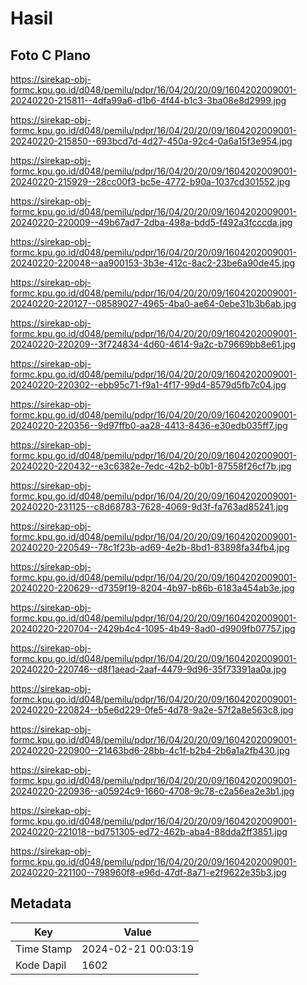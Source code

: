 # Hasil

## Foto C Plano

https://sirekap-obj-formc.kpu.go.id/d048/pemilu/pdpr/16/04/20/20/09/1604202009001-20240220-215811--4dfa99a6-d1b6-4f44-b1c3-3ba08e8d2999.jpg

https://sirekap-obj-formc.kpu.go.id/d048/pemilu/pdpr/16/04/20/20/09/1604202009001-20240220-215850--693bcd7d-4d27-450a-92c4-0a6a15f3e954.jpg

https://sirekap-obj-formc.kpu.go.id/d048/pemilu/pdpr/16/04/20/20/09/1604202009001-20240220-215929--28cc00f3-bc5e-4772-b90a-1037cd301552.jpg

https://sirekap-obj-formc.kpu.go.id/d048/pemilu/pdpr/16/04/20/20/09/1604202009001-20240220-220009--49b67ad7-2dba-498a-bdd5-f492a3fcccda.jpg

https://sirekap-obj-formc.kpu.go.id/d048/pemilu/pdpr/16/04/20/20/09/1604202009001-20240220-220048--aa900153-3b3e-412c-8ac2-23be6a90de45.jpg

https://sirekap-obj-formc.kpu.go.id/d048/pemilu/pdpr/16/04/20/20/09/1604202009001-20240220-220127--08589027-4965-4ba0-ae64-0ebe31b3b6ab.jpg

https://sirekap-obj-formc.kpu.go.id/d048/pemilu/pdpr/16/04/20/20/09/1604202009001-20240220-220209--3f724834-4d60-4614-9a2c-b79669bb8e61.jpg

https://sirekap-obj-formc.kpu.go.id/d048/pemilu/pdpr/16/04/20/20/09/1604202009001-20240220-220302--ebb95c71-f9a1-4f17-99d4-8579d5fb7c04.jpg

https://sirekap-obj-formc.kpu.go.id/d048/pemilu/pdpr/16/04/20/20/09/1604202009001-20240220-220356--9d97ffb0-aa28-4413-8436-e30edb035ff7.jpg

https://sirekap-obj-formc.kpu.go.id/d048/pemilu/pdpr/16/04/20/20/09/1604202009001-20240220-220432--e3c6382e-7edc-42b2-b0b1-87558f26cf7b.jpg

https://sirekap-obj-formc.kpu.go.id/d048/pemilu/pdpr/16/04/20/20/09/1604202009001-20240220-231125--c8d68783-7628-4069-9d3f-fa763ad85241.jpg

https://sirekap-obj-formc.kpu.go.id/d048/pemilu/pdpr/16/04/20/20/09/1604202009001-20240220-220549--78c1f23b-ad69-4e2b-8bd1-83898fa34fb4.jpg

https://sirekap-obj-formc.kpu.go.id/d048/pemilu/pdpr/16/04/20/20/09/1604202009001-20240220-220629--d7359f19-8204-4b97-b86b-6183a454ab3e.jpg

https://sirekap-obj-formc.kpu.go.id/d048/pemilu/pdpr/16/04/20/20/09/1604202009001-20240220-220704--2429b4c4-1095-4b49-8ad0-d9909fb07757.jpg

https://sirekap-obj-formc.kpu.go.id/d048/pemilu/pdpr/16/04/20/20/09/1604202009001-20240220-220746--d8f1aead-2aaf-4479-9d96-35f73391aa0a.jpg

https://sirekap-obj-formc.kpu.go.id/d048/pemilu/pdpr/16/04/20/20/09/1604202009001-20240220-220824--b5e6d229-0fe5-4d78-9a2e-57f2a8e563c8.jpg

https://sirekap-obj-formc.kpu.go.id/d048/pemilu/pdpr/16/04/20/20/09/1604202009001-20240220-220900--21463bd6-28bb-4c1f-b2b4-2b6a1a2fb430.jpg

https://sirekap-obj-formc.kpu.go.id/d048/pemilu/pdpr/16/04/20/20/09/1604202009001-20240220-220936--a05924c9-1660-4708-9c78-c2a56ea2e3b1.jpg

https://sirekap-obj-formc.kpu.go.id/d048/pemilu/pdpr/16/04/20/20/09/1604202009001-20240220-221018--bd751305-ed72-462b-aba4-88dda2ff3851.jpg

https://sirekap-obj-formc.kpu.go.id/d048/pemilu/pdpr/16/04/20/20/09/1604202009001-20240220-221100--798960f8-e96d-47df-8a71-e2f9622e35b3.jpg


## Metadata

| Key        | Value               |
| ---------- | ------------------- |
| Time Stamp | 2024-02-21 00:03:19 |
| Kode Dapil | 1602                |



